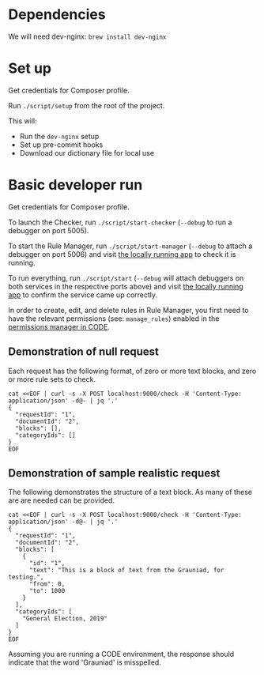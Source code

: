 # Dependencies
We will need dev-nginx: `brew install dev-nginx`

# Set up

Get credentials for Composer profile.

Run `./script/setup` from the root of the project.

This will:
- Run the `dev-nginx` setup
- Set up pre-commit hooks
- Download our dictionary file for local use

# Basic developer run

Get credentials for Composer profile.

To launch the Checker, run `./script/start-checker` (`--debug` to run a debugger on port 5005).

To start the Rule Manager, run `./script/start-manager` (`--debug` to attach a debugger on port 5006) and visit [the locally running app](https://manager.typerighter.local.dev-gutools.co.uk) to check it is running.

To run everything, run `./script/start` (`--debug` will attach debuggers on both services in the respective ports above) and visit [the locally running app](https://manager.typerighter.local.dev-gutools.co.uk/) to confirm the service came up correctly.

In order to create, edit, and delete rules in Rule Manager, you first need to have the relevant permissions (see: `manage_rules`) enabled in the [permissions manager in CODE](https://permissions.code.dev-gutools.co.uk/).

## Demonstration of null request

Each request has the following format, of zero or more text blocks, and zero or more rule sets to check.

```
cat <<EOF | curl -s -X POST localhost:9000/check -H 'Content-Type: application/json' -d@- | jq '.'
{
  "requestId": "1", 
  "documentId": "2", 
  "blocks": [], 
  "categoryIds": []
}
EOF

```

## Demonstration of sample realistic request

The following demonstrates the structure of a text block.  As many of these are
are needed can be provided.

```
cat <<EOF | curl -s -X POST localhost:9000/check -H 'Content-Type: application/json' -d@- | jq '.'
{
  "requestId": "1", 
  "documentId": "2", 
  "blocks": [
    {
      "id": "1",
      "text": "This is a block of text from the Grauniad, for testing.",
      "from": 0,
      "to": 1000
    }
  ], 
  "categoryIds": [
    "General Election, 2019"
  ]
}
EOF

```

Assuming you are running a CODE environment, the response should indicate that the word 'Grauniad' is misspelled.
